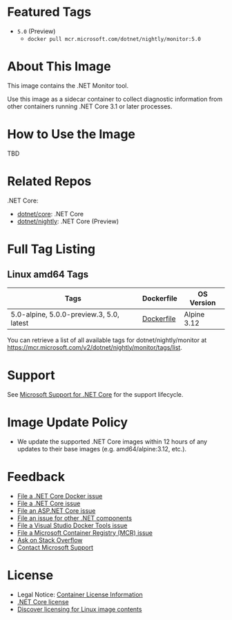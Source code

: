 # Featured Tags

* `5.0` (Preview)
  * `docker pull mcr.microsoft.com/dotnet/nightly/monitor:5.0`

# About This Image

This image contains the .NET Monitor tool.

Use this image as a sidecar container to collect diagnostic information from other containers running .NET Core 3.1 or later processes.

# How to Use the Image

TBD

# Related Repos

.NET Core:

* [dotnet/core](https://hub.docker.com/_/microsoft-dotnet-core/): .NET Core
* [dotnet/nightly](https://hub.docker.com/_/microsoft-dotnet-nightly/): .NET Core (Preview)

# Full Tag Listing

## Linux amd64 Tags
Tags | Dockerfile | OS Version
-----------| -------------| -------------
5.0-alpine, 5.0.0-preview.3, 5.0, latest | [Dockerfile](https://github.com/dotnet/dotnet-docker/blob/nightly/src/monitor/5.0/alpine/amd64/Dockerfile) | Alpine 3.12

You can retrieve a list of all available tags for dotnet/nightly/monitor at https://mcr.microsoft.com/v2/dotnet/nightly/monitor/tags/list.

# Support

See [Microsoft Support for .NET Core](https://github.com/dotnet/core/blob/master/microsoft-support.md) for the support lifecycle.

# Image Update Policy

* We update the supported .NET Core images within 12 hours of any updates to their base images (e.g. amd64/alpine:3.12, etc.).

# Feedback

* [File a .NET Core Docker issue](https://github.com/dotnet/dotnet-docker/issues)
* [File a .NET Core issue](https://github.com/dotnet/core/issues)
* [File an ASP.NET Core issue](https://github.com/aspnet/home/issues)
* [File an issue for other .NET components](https://github.com/dotnet/core/blob/master/Documentation/core-repos.md)
* [File a Visual Studio Docker Tools issue](https://github.com/microsoft/dockertools/issues)
* [File a Microsoft Container Registry (MCR) issue](https://github.com/microsoft/containerregistry/issues)
* [Ask on Stack Overflow](https://stackoverflow.com/questions/tagged/.net-core)
* [Contact Microsoft Support](https://support.microsoft.com/contactus/)

# License

* Legal Notice: [Container License Information](https://aka.ms/mcr/osslegalnotice)
* [.NET Core license](https://github.com/dotnet/dotnet-docker/blob/nightly/LICENSE)
* [Discover licensing for Linux image contents](https://github.com/dotnet/dotnet-docker/blob/nightly/documentation/image-artifact-details.md)
